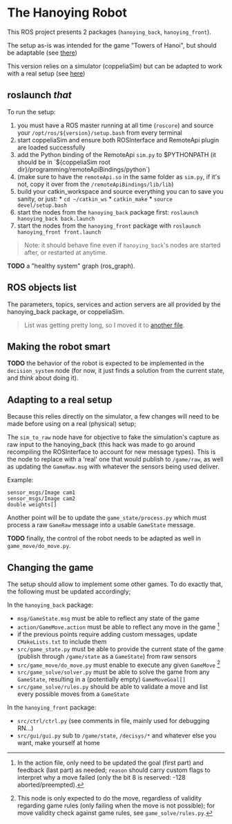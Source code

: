 # The Hanoying Robot

This ROS project presents 2 packages (`hanoying_back`, `hanoying_front`).

The setup as-is was intended for the game "Towers of Hanoi", but should be adaptable (see [there](#Changing%20the%20game))

This version relies on a simulator (coppeliaSim) but can be adapted to work with a real setup (see [here](#Adapting%20to%20a%20real%20setup))

## roslaunch _that_

To run the setup:
  1. you must have a ROS master running at all time (`roscore`) and source your `/opt/ros/${version}/setup.bash` from every terminal
  0. start coppeliaSim and ensure both ROSInterface and RemoteApi plugin are loaded successfully
  0. add the Python binding of the RemoteApi `sim.py` to $PYTHONPATH (it should be in `${coppeliaSim root dir}/programming/remoteApiBindings/python`)
  0. (make sure to have the `remoteApi.so` in the same folder as `sim.py`, if it's not, copy it over from the `/remoteApiBindings/lib/lib`)
  0. build your catkin_workspace and source everything you can to save you sanity, or just:
    * `cd ~/catkin_ws`
    * `catkin_make`
    * `source devel/setup.bash`
  0. start the nodes from the `hanoying_back` package first: `roslaunch hanoying_back back.launch`
  0. start the nodes from the `hanoying_front` package with `roslaunch hanoying_front front.launch`

> Note: it should behave fine even if `hanoying_back`'s nodes are started after, or restarted at anytime.

**TODO** a "healthy system" graph (ros_graph).

## ROS objects list

The parameters, topics, services and action servers are all provided by the hanoying_back package, or coppeliaSim.

> List was getting pretty long, so I moved it to [another file](OBJ_LIST.md).

## Making the robot smart

**TODO** the behavior of the robot is expected to be implemented in the `decision_system` node (for now, it just finds a solution from the current state, and _think_ about doing it).

## Adapting to a real setup

Because this relies directly on the simulator, a few changes will need to be made before using on a real (physical) setup;

The `sim_to_raw` node have for objective to fake the simulation's capture as raw input to the hanoying_back (this hack was made to go around recompiling the ROSInterface to account for new message types). This is the node to replace with a 'real' one that would publish to `/game/raw`, as well as updating the `GameRaw.msg` with whatever the sensors being used deliver.

Example:
```GameRaw.msg
sensor_msgs/Image cam1
sensor_msgs/Image cam2
double weights[]
```

Another point will be to update the `game_state/process.py` which must process a raw `GameRaw` message into a usable `GameState` message.

**TODO** finally, the control of the robot needs to be adapted as well in `game_move/do_move.py`.

## Changing the game

The setup should allow to implement some other games. To do exactly that, the following must be updated accordingly;

In the `hanoying_back` package:
  - `msg/GameState.msg` must be able to reflect any state of the game
  - `action/GameMove.action` must be able to reflect any move in the game [^1]
  - if the previous points require adding custom messages, update `CMakeLists.txt` to include them
  - `src/game_state.py` must be able to provide the current state of the game (publish through `/game/state` as a `GameState`) from raw sensors
  - `src/game_move/do_move.py` must enable to execute any given `GameMove` [^2]
  - `src/game_solve/solver.py` must be able to solve the game from any `GameState`, resulting in a (potentially empty) `GameMoveGoal[]`
  - `src/game_solve/rules.py` should be able to validate a move and list every possible moves from a `GameState`

In the `hanoying_front` package:
  - `src/ctrl/ctrl.py` (see comments in file, mainly used for debugging RN...)
  - `src/gui/gui.py` sub to `/game/state`, `/decisys/*` and whatever else you want, make yourself at home

[^1]: In the action file, only need to be updated the goal (first part) and feedback (last part) as needed; `reason` should carry custom flags to interpret why a move failed (only the bit 8 is reserved: -128 aborted/preempted).

[^2]: This node is only expected to do the move, regardless of validity regarding game rules (only failing when the move is not possible); for move validity check against game rules, see `game_solve/rules.py`.
